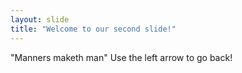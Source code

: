 ```yaml
---
layout: slide
title: "Welcome to our second slide!"
---
```

"Manners maketh man"
Use the left arrow to go back!
